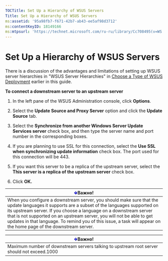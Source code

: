 ```yaml
---
TOCTitle: Set Up a Hierarchy of WSUS Servers
Title: Set Up a Hierarchy of WSUS Servers
ms:assetid: '95a98fb7-f671-42b7-ab43-ee5af98d3712'
ms:contentKeyID: 18149166
ms:mtpsurl: 'https://technet.microsoft.com/ru-ru/library/Cc708495(v=WS.10)'
---
```


Set Up a Hierarchy of WSUS Servers
==================================

There is a discussion of the advantages and limitations of setting up WSUS server hierarchies in "WSUS Server Hierarchies" in [Choose a Type of WSUS Deployment](https://technet.microsoft.com/12b665bc-07fa-4a4e-aed8-f970efe80c4c) earlier in this guide.

**To connect a downstream server to an upstream server**
1.  In the left pane of the WSUS Administration console, click **Options**.

2.  Select the **Update Source and Proxy Server** option and click the **Update Source** tab.

3.  Select the **Synchronize from another Windows Server Update Services server** check box, and then type the server name and port number in the corresponding boxes.

4.  If you are planning to use SSL for this connection, select the **Use SSL when synchronizing update information** check box. The port used for this connection will be 443.

5.  If you want this server to be a replica of the upstream server, select the **This server is a replica of the upstream server** check box.

6.  Click **OK.**

| ![](images/Cc708495.Important(WS.10).gif)Важно!                                                                                                                                                                                                                                                                                                                                     |
|------------------------------------------------------------------------------------------------------------------------------------------------------------------------------------------------------------------------------------------------------------------------------------------------------------------------------------------------------------------------------------------------------------------|
| When you configure a downstream server, you should make sure that the update languages it supports are a subset of the languages supported on its upstream server. If you choose a language on a downstream server that is not supported on an upstream server, you will not be able to get updates in that language. To remind you of this issue, a task will appear on the home page of the downstream server. |

| ![](images/Cc708495.Important(WS.10).gif)Важно!                |
|---------------------------------------------------------------------------------------------|
| Maximum number of downstream servers talking to upstream root server should not exceed.1000 |
